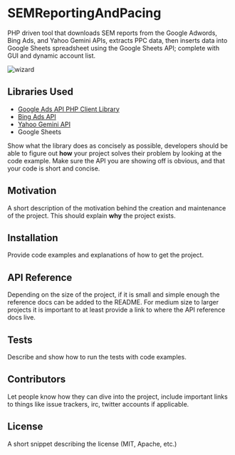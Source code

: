 # SEMReportingAndPacing

PHP driven tool that downloads SEM reports from the Google Adwords, Bing Ads, and Yahoo Gemini APIs, extracts PPC data, then inserts data into Google Sheets spreadsheet using the Google Sheets API; complete with GUI and dynamic account list.

![wizard](https://hiduth.com/wp-content/uploads/2015/06/witchcraft-wizards.jpg)

## Libraries Used

* [Google Ads API PHP Client Library](https://github.com/googleads/googleads-php-lib)
* [Bing Ads API](https://code.msdn.microsoft.com/Bing-Ads-API-Version-9-in-fb27761f)
* [Yahoo Gemini API](https://gist.github.com/ydn/043bd44bfe5fe8b0c1be)
* Google Sheets

Show what the library does as concisely as possible, developers should be able to figure out **how** your project solves their problem by looking at the code example. Make sure the API you are showing off is obvious, and that your code is short and concise.

## Motivation

A short description of the motivation behind the creation and maintenance of the project. This should explain **why** the project exists.

## Installation

Provide code examples and explanations of how to get the project.

## API Reference

Depending on the size of the project, if it is small and simple enough the reference docs can be added to the README. For medium size to larger projects it is important to at least provide a link to where the API reference docs live.

## Tests

Describe and show how to run the tests with code examples.

## Contributors

Let people know how they can dive into the project, include important links to things like issue trackers, irc, twitter accounts if applicable.

## License

A short snippet describing the license (MIT, Apache, etc.)
